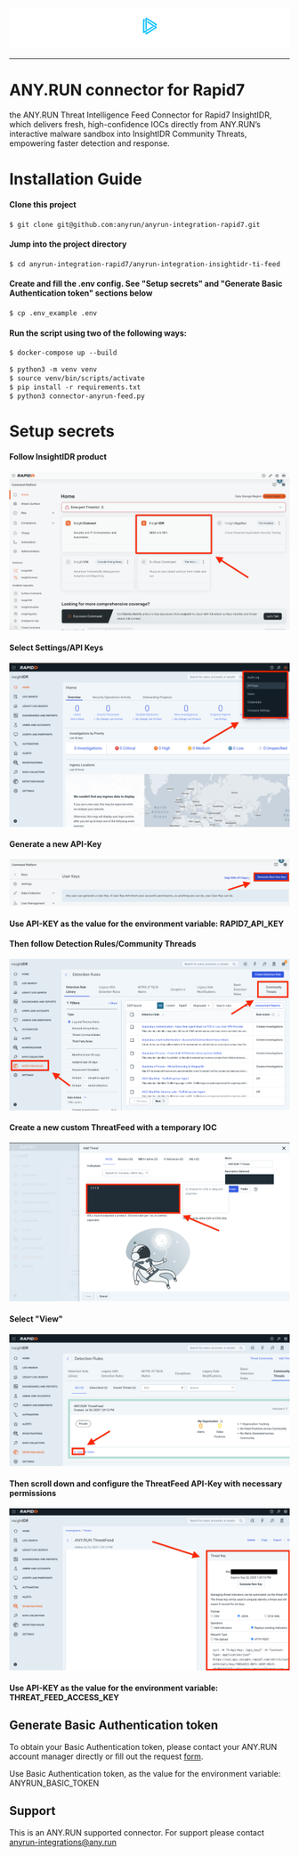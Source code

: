 <p align="center">
    <a href="#readme">
        <img alt="ANY.RUN logo" src="https://raw.githubusercontent.com/anyrun/anyrun-sdk/b3dfde1d3aa018d0a1c3b5d0fa8aaa652e80d883/static/logo.svg">
    </a>
</p>

______________________________________________________________________

# ANY.RUN connector for Rapid7

the ANY.RUN Threat Intelligence Feed Connector for Rapid7 InsightIDR, which delivers fresh, high-confidence IOCs directly from ANY.RUN’s  
interactive malware sandbox into InsightIDR Community Threats, empowering faster detection and response.
#  Installation Guide

#### Clone this project
```console
$ git clone git@github.com:anyrun/anyrun-integration-rapid7.git
```

#### Jump into the project directory
```console
$ cd anyrun-integration-rapid7/anyrun-integration-insightidr-ti-feed
```

#### Create and fill the .env config. See "Setup secrets" and "Generate Basic Authentication token" sections below
```console
$ cp .env_example .env
```

#### Run the script using two of the following ways:
```console
$ docker-compose up --build
```
```console
$ python3 -m venv venv
$ source venv/bin/scripts/activate
$ pip install -r requirements.txt
$ python3 connector-anyrun-feed.py
```

#  Setup secrets

#### Follow InsightIDR product

![img.png](static/img.png)

#### Select Settings/API Keys
![img_1.png](static/img_1.png)

#### Generate a new API-Key
![img_2.png](static/img_2.png)

#### Use API-KEY as the value for the environment variable: RAPID7_API_KEY

#### Then follow Detection Rules/Community Threads
![img_3.png](static/img_3.png)

#### Create a new custom ThreatFeed with a temporary IOC
![img_4.png](static/img_4.png)

#### Select "View"
![img_5.png](static/img_5.png)

#### Then scroll down and configure the ThreatFeed API-Key with necessary permissions
![img_6.png](static/img_6.png)

#### Use API-KEY as the value for the environment variable: THREAT_FEED_ACCESS_KEY

## Generate Basic Authentication token

To obtain your Basic Authentication token, please contact your ANY.RUN account manager directly or fill out the request [form](https://any.run/demo/?utm_source=opencti_marketplace&utm_medium=integration&utm_campaign=opencti_form).

Use Basic Authentication token, as the value for the environment variable: ANYRUN_BASIC_TOKEN

## Support
This is an ANY.RUN supported connector. For support please contact <anyrun-integrations@any.run>